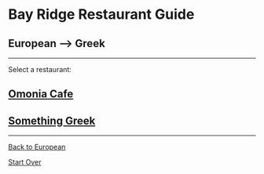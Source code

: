 # Bay Ridge Restaurant Guide
## European --> Greek
---
Select a restaurant:
## [Omonia Cafe](https://omoniacafe.com/)
## [Something Greek](https://www.somethingreekonline.com/)
---
[Back to European](..)

[Start Over](../home.md)
